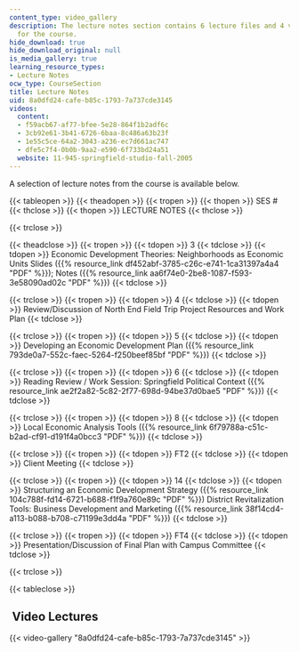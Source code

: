 ```yaml
---
content_type: video_gallery
description: The lecture notes section contains 6 lecture files and 4 video files
  for the course.
hide_download: true
hide_download_original: null
is_media_gallery: true
learning_resource_types:
- Lecture Notes
ocw_type: CourseSection
title: Lecture Notes
uid: 8a0dfd24-cafe-b85c-1793-7a737cde3145
videos:
  content:
  - f59acb67-af77-bfee-5e28-864f1b2adf6c
  - 3cb92e61-3b41-6726-6baa-8c486a63b23f
  - 1e55c5ce-64a2-3043-a236-ec7d661ac747
  - dfe5c7f4-0b0b-9aa2-e590-6f733bd24a51
  website: 11-945-springfield-studio-fall-2005
---
```


A selection of lecture notes from the course is available below.

{{< tableopen >}}
{{< theadopen >}}
{{< tropen >}}
{{< thopen >}}
SES #
{{< thclose >}}
{{< thopen >}}
LECTURE NOTES
{{< thclose >}}

{{< trclose >}}

{{< theadclose >}}
{{< tropen >}}
{{< tdopen >}}
3
{{< tdclose >}}
{{< tdopen >}}
Economic Development Theories: Neighborhoods as Economic Units Slides ({{% resource_link df452abf-3785-c26c-e741-1ca31397a4a4 "PDF" %}}); Notes ({{% resource_link aa6f74e0-2be8-1087-f593-3e58090ad02c "PDF" %}})
{{< tdclose >}}

{{< trclose >}}
{{< tropen >}}
{{< tdopen >}}
4
{{< tdclose >}}
{{< tdopen >}}
Review/Discussion of North End Field Trip Project Resources and Work Plan
{{< tdclose >}}

{{< trclose >}}
{{< tropen >}}
{{< tdopen >}}
5
{{< tdclose >}}
{{< tdopen >}}
Developing an Economic Development Plan ({{% resource_link 793de0a7-552c-faec-5264-f250beef85bf "PDF" %}})
{{< tdclose >}}

{{< trclose >}}
{{< tropen >}}
{{< tdopen >}}
6
{{< tdclose >}}
{{< tdopen >}}
Reading Review / Work Session: Springfield Political Context ({{% resource_link ae2f2a82-5c82-2f77-698d-94be37d0bae5 "PDF" %}})
{{< tdclose >}}

{{< trclose >}}
{{< tropen >}}
{{< tdopen >}}
8
{{< tdclose >}}
{{< tdopen >}}
Local Economic Analysis Tools ({{% resource_link 6f79788a-c51c-b2ad-cf91-d191f4a0bcc3 "PDF" %}})
{{< tdclose >}}

{{< trclose >}}
{{< tropen >}}
{{< tdopen >}}
FT2
{{< tdclose >}}
{{< tdopen >}}
Client Meeting
{{< tdclose >}}

{{< trclose >}}
{{< tropen >}}
{{< tdopen >}}
14
{{< tdclose >}}
{{< tdopen >}}
Structuring an Economic Development Strategy ({{% resource_link 104c788f-fd14-6721-b688-f1f9a760e89c "PDF" %}}) District Revitalization Tools: Business Development and Marketing ({{% resource_link 38f14cd4-a113-b088-b708-c71199e3dd4a "PDF" %}})
{{< tdclose >}}

{{< trclose >}}
{{< tropen >}}
{{< tdopen >}}
FT4
{{< tdclose >}}
{{< tdopen >}}
Presentation/Discussion of Final Plan with Campus Committee
{{< tdclose >}}

{{< trclose >}}

{{< tableclose >}}

 Video Lectures
---------------

{{< video-gallery "8a0dfd24-cafe-b85c-1793-7a737cde3145" >}}

